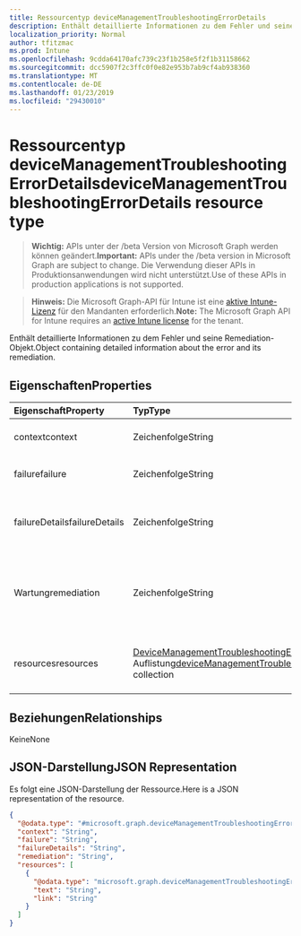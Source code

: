 ```yaml
---
title: Ressourcentyp deviceManagementTroubleshootingErrorDetails
description: Enthält detaillierte Informationen zu dem Fehler und seine Remediation-Objekt.
localization_priority: Normal
author: tfitzmac
ms.prod: Intune
ms.openlocfilehash: 9cdda64170afc739c23f1b258e5f2f1b31158662
ms.sourcegitcommit: dcc5907f2c3ffc0f0e82e953b7ab9cf4ab938360
ms.translationtype: MT
ms.contentlocale: de-DE
ms.lasthandoff: 01/23/2019
ms.locfileid: "29430010"
---
```

# <a name="devicemanagementtroubleshootingerrordetails-resource-type"></a><span data-ttu-id="e3bd3-103">Ressourcentyp deviceManagementTroubleshootingErrorDetails</span><span class="sxs-lookup"><span data-stu-id="e3bd3-103">deviceManagementTroubleshootingErrorDetails resource type</span></span>

> <span data-ttu-id="e3bd3-104">**Wichtig:** APIs unter der /beta Version von Microsoft Graph werden können geändert.</span><span class="sxs-lookup"><span data-stu-id="e3bd3-104">**Important:** APIs under the /beta version in Microsoft Graph are subject to change.</span></span> <span data-ttu-id="e3bd3-105">Die Verwendung dieser APIs in Produktionsanwendungen wird nicht unterstützt.</span><span class="sxs-lookup"><span data-stu-id="e3bd3-105">Use of these APIs in production applications is not supported.</span></span>

> <span data-ttu-id="e3bd3-106">**Hinweis:** Die Microsoft Graph-API für Intune ist eine [aktive Intune-Lizenz](https://go.microsoft.com/fwlink/?linkid=839381) für den Mandanten erforderlich.</span><span class="sxs-lookup"><span data-stu-id="e3bd3-106">**Note:** The Microsoft Graph API for Intune requires an [active Intune license](https://go.microsoft.com/fwlink/?linkid=839381) for the tenant.</span></span>

<span data-ttu-id="e3bd3-107">Enthält detaillierte Informationen zu dem Fehler und seine Remediation-Objekt.</span><span class="sxs-lookup"><span data-stu-id="e3bd3-107">Object containing detailed information about the error and its remediation.</span></span>

## <a name="properties"></a><span data-ttu-id="e3bd3-108">Eigenschaften</span><span class="sxs-lookup"><span data-stu-id="e3bd3-108">Properties</span></span>
|<span data-ttu-id="e3bd3-109">Eigenschaft</span><span class="sxs-lookup"><span data-stu-id="e3bd3-109">Property</span></span>|<span data-ttu-id="e3bd3-110">Typ</span><span class="sxs-lookup"><span data-stu-id="e3bd3-110">Type</span></span>|<span data-ttu-id="e3bd3-111">Beschreibung</span><span class="sxs-lookup"><span data-stu-id="e3bd3-111">Description</span></span>|
|:---|:---|:---|
|<span data-ttu-id="e3bd3-112">context</span><span class="sxs-lookup"><span data-stu-id="e3bd3-112">context</span></span>|<span data-ttu-id="e3bd3-113">Zeichenfolge</span><span class="sxs-lookup"><span data-stu-id="e3bd3-113">String</span></span>|<span data-ttu-id="e3bd3-114">Noch nicht dokumentiert</span><span class="sxs-lookup"><span data-stu-id="e3bd3-114">Not yet documented</span></span>|
|<span data-ttu-id="e3bd3-115">failure</span><span class="sxs-lookup"><span data-stu-id="e3bd3-115">failure</span></span>|<span data-ttu-id="e3bd3-116">Zeichenfolge</span><span class="sxs-lookup"><span data-stu-id="e3bd3-116">String</span></span>|<span data-ttu-id="e3bd3-117">Noch nicht dokumentiert</span><span class="sxs-lookup"><span data-stu-id="e3bd3-117">Not yet documented</span></span>|
|<span data-ttu-id="e3bd3-118">failureDetails</span><span class="sxs-lookup"><span data-stu-id="e3bd3-118">failureDetails</span></span>|<span data-ttu-id="e3bd3-119">Zeichenfolge</span><span class="sxs-lookup"><span data-stu-id="e3bd3-119">String</span></span>|<span data-ttu-id="e3bd3-120">Die detaillierte Beschreibung der Fehlerursache.</span><span class="sxs-lookup"><span data-stu-id="e3bd3-120">The detailed description of what went wrong.</span></span>|
|<span data-ttu-id="e3bd3-121">Wartung</span><span class="sxs-lookup"><span data-stu-id="e3bd3-121">remediation</span></span>|<span data-ttu-id="e3bd3-122">Zeichenfolge</span><span class="sxs-lookup"><span data-stu-id="e3bd3-122">String</span></span>|<span data-ttu-id="e3bd3-123">Die detaillierte Beschreibung der Vorgehensweise zur Behebung dieses Problems.</span><span class="sxs-lookup"><span data-stu-id="e3bd3-123">The detailed description of how to remediate this issue.</span></span>|
|<span data-ttu-id="e3bd3-124">resources</span><span class="sxs-lookup"><span data-stu-id="e3bd3-124">resources</span></span>|<span data-ttu-id="e3bd3-125">[DeviceManagementTroubleshootingErrorResource](../resources/intune-troubleshooting-devicemanagementtroubleshootingerrorresource.md) -Auflistung</span><span class="sxs-lookup"><span data-stu-id="e3bd3-125">[deviceManagementTroubleshootingErrorResource](../resources/intune-troubleshooting-devicemanagementtroubleshootingerrorresource.md) collection</span></span>|<span data-ttu-id="e3bd3-126">Enthält Links zu hilfreiche Dokumentation zu diesem Fehler.</span><span class="sxs-lookup"><span data-stu-id="e3bd3-126">Links to helpful documentation about this failure.</span></span>|

## <a name="relationships"></a><span data-ttu-id="e3bd3-127">Beziehungen</span><span class="sxs-lookup"><span data-stu-id="e3bd3-127">Relationships</span></span>
<span data-ttu-id="e3bd3-128">Keine</span><span class="sxs-lookup"><span data-stu-id="e3bd3-128">None</span></span>

## <a name="json-representation"></a><span data-ttu-id="e3bd3-129">JSON-Darstellung</span><span class="sxs-lookup"><span data-stu-id="e3bd3-129">JSON Representation</span></span>
<span data-ttu-id="e3bd3-130">Es folgt eine JSON-Darstellung der Ressource.</span><span class="sxs-lookup"><span data-stu-id="e3bd3-130">Here is a JSON representation of the resource.</span></span>
<!-- {
  "blockType": "resource",
  "@odata.type": "microsoft.graph.deviceManagementTroubleshootingErrorDetails"
}
-->
``` json
{
  "@odata.type": "#microsoft.graph.deviceManagementTroubleshootingErrorDetails",
  "context": "String",
  "failure": "String",
  "failureDetails": "String",
  "remediation": "String",
  "resources": [
    {
      "@odata.type": "microsoft.graph.deviceManagementTroubleshootingErrorResource",
      "text": "String",
      "link": "String"
    }
  ]
}
```




